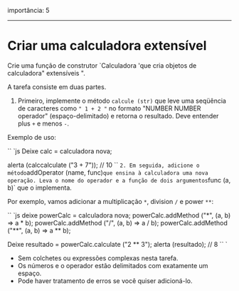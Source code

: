 importância: 5

---

# Criar uma calculadora extensível

Crie uma função de construtor `Calculadora 'que cria objetos de calculadora" extensíveis ".

A tarefa consiste em duas partes.

1. Primeiro, implemente o método `calcule (str)` que leve uma seqüência de caracteres como `" 1 + 2 "` no formato "NUMBER NUMBER operador" (espaço-delimitado) e retorna o resultado. Deve entender plus `+` e menos `-`.

Exemplo de uso:

`` `js
Deixe calc = calculadora nova;

alerta (calccalculate ("3 + 7")); // 10
`` `
2. Em seguida, adicione o método `addOperator (name, func)` que ensina à calculadora uma nova operação. Leva o nome do operador e a função de dois argumentos `func (a, b)` que o implementa.

Por exemplo, vamos adicionar a multiplicação `*`, division `/` e power `**`:

`` `js
deixe powerCalc = calculadora nova;
powerCalc.addMethod ("*", (a, b) => a * b);
powerCalc.addMethod ("/", (a, b) => a / b);
powerCalc.addMethod ("**", (a, b) => a ** b);

Deixe resultado = powerCalc.calculate ("2 ** 3");
alerta (resultado); // 8
`` `

- Sem colchetes ou expressões complexas nesta tarefa.
- Os números e o operador estão delimitados com exatamente um espaço.
- Pode haver tratamento de erros se você quiser adicioná-lo.

